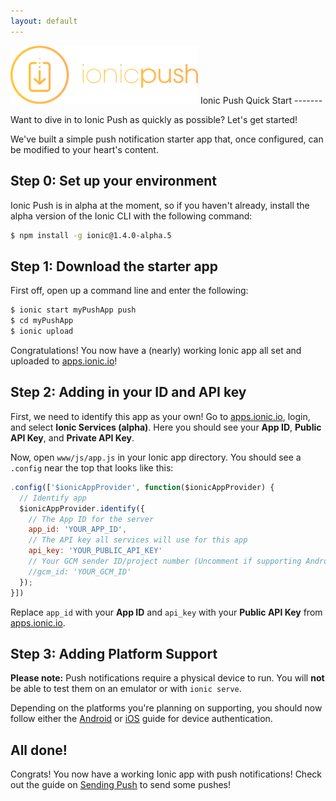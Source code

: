 ```yaml
---
layout: default
---
```


<img src="/img/push-docs/pushlogo.png" style="width: 300px;">
Ionic Push Quick Start
-------

Want to dive in to Ionic Push as quickly as possible?  Let's get started!

We've built a simple push notification starter app that, once configured, can be modified to your heart's content.

## Step 0: Set up your environment

Ionic Push is in alpha at the moment, so if you haven't already, install the alpha version of the Ionic CLI with the 
following command:

```bash
$ npm install -g ionic@1.4.0-alpha.5
```

## Step 1: Download the starter app

First off, open up a command line and enter the following:

```bash
$ ionic start myPushApp push
$ cd myPushApp
$ ionic upload
```

Congratulations!  You now have a (nearly) working Ionic app all set and uploaded to 
<a href="apps.ionic.io">apps.ionic.io</a>!  

## Step 2: Adding in your ID and API key

First, we need to identify this app as your own!  Go to <a href="apps.ionic.io">apps.ionic.io</a>, login, and select 
<strong>Ionic Services (alpha)</strong>.  Here you should see your <strong>App ID</strong>, 
<strong>Public API Key</strong>, and <strong>Private API Key</strong>. 

Now, open `www/js/app.js` in your Ionic app directory.  You should see a `.config` near the top that looks like this:

```javascript
.config(['$ionicAppProvider', function($ionicAppProvider) {
  // Identify app
  $ionicAppProvider.identify({
    // The App ID for the server
    app_id: 'YOUR_APP_ID',
    // The API key all services will use for this app
    api_key: 'YOUR_PUBLIC_API_KEY'
    // Your GCM sender ID/project number (Uncomment if supporting Android)
    //gcm_id: 'YOUR_GCM_ID'
  });
}])
```

Replace `app_id` with your <strong>App ID</strong> and `api_key` with your <strong>Public API Key</strong> from 
<a href="apps.ionic.io">apps.ionic.io</a>.

## Step 3: Adding Platform Support

<strong>Please note:</strong> Push notifications require a physical device to run.  You will <strong>not</strong> be 
able to test them on an emulator or with `ionic serve`.

Depending on the platforms you're planning on supporting, you should now 
follow either the <a href="/push/android">Android</a> or <a href="/push/ios">iOS</a> guide for device authentication.

## All done!

Congrats!  You now have a working Ionic app with push notifications!  Check out the guide on 
<a href="/push/send">Sending Push</a> to send some pushes!